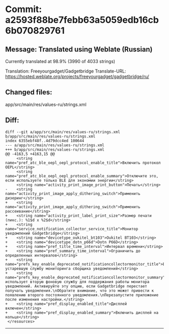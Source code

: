 # Commit: a2593f88be7febb63a5059edb16cb6b070829761
## Message: Translated using Weblate (Russian)

Currently translated at 98.9% (3990 of 4033 strings)

Translation: Freeyourgadget/Gadgetbridge
Translate-URL: https://hosted.weblate.org/projects/freeyourgadget/gadgetbridge/ru/
## Changed files:
app/src/main/res/values-ru/strings.xml

## Diff:
```
diff --git a/app/src/main/res/values-ru/strings.xml b/app/src/main/res/values-ru/strings.xml
index 6355ebf48f..4d79dcc4ed 100644
--- a/app/src/main/res/values-ru/strings.xml
+++ b/app/src/main/res/values-ru/strings.xml
@@ -4163,5 +4163,15 @@
     <string name="pref_atc_ble_oepl_oepl_protocol_enable_title">Включить протокол OEPL</string>
     <string name="pref_atc_ble_oepl_oepl_protocol_enable_summary">Отключите это, если используете только BLE для экономии энергии</string>
     <string name="activity_print_image_print_button">Печать</string>
-    <string name="activity_print_image_apply_dithering_switch">Применить дизеринг</string>
+    <string name="activity_print_image_apply_dithering_switch">Применить рассеивание</string>
+    <string name="activity_print_label_print_size">Размер печати (пикс.): %1$d x %2$d</string>
+    <string name="service_notification_collector_service_title">Монитор уведомлений Gadgetbridge</string>
+    <string name="devicetype_oukitel_bt103">Oukitel BT103</string>
+    <string name="devicetype_dotn_p66d">Dotn P66D</string>
+    <string name="pref_title_time_interval">Интервал времени</string>
+    <string name="pref_summary_time_interval">Ограничить до определенных интервалов</string>
+    <string name="prefs_key_enable_deprecated_notificationcollectormonitor_title">Включить устаревшую службу мониторинга сборщика уведомлений</string>
+    <string name="prefs_key_enable_deprecated_notificationcollectormonitor_summary">Принудительно использует вторую фоновую службу для поддержания работы монитора уведомлений. Активируйте эту опцию, если Gadgetbridge перестает получать уведомления.\nОбратите внимание, что это может привести к появлению второго постоянного уведомления.\nПерезапустите приложение после изменения настройки.</string>
+    <string name="pref_display_enabled_title">Дисплей включен</string>
+    <string name="pref_display_enabled_summary">Включить дисплей на кольце</string>
 </resources>
```
-----------------------------------
